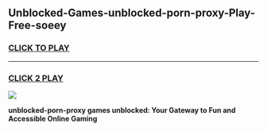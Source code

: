 
## Unblocked-Games-unblocked-porn-proxy-Play-Free-soeey
<h3>
<a href="https://premium76.site?title=unblocked-porn-proxy&ref=18A1">CLICK TO PLAY</a></h3>
<hr>

<h3>
<a href="https://premium76.site?title=unblocked-porn-proxy&ref=18A1">CLICK 2 PLAY</a>
  
</h3>

<a href="https://premium76.site?title=unblocked-porn-proxy&ref=18A1"><img src="https://clearcache.store/games.png"></a>


**unblocked-porn-proxy games unblocked: Your Gateway to Fun and Accessible Online Gaming**
